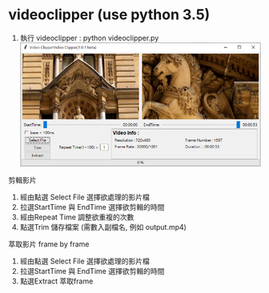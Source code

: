 # videoclipper (use python 3.5)


1. 執行 videoclipper : python videoclipper.py
![image](https://github.com/glimpse500/videoclipper/blob/master/videoclipper.gif)

剪輯影片
1. 經由點選 Select File 選擇欲處理的影片檔
2. 拉選StartTime 與 EndTime 選擇欲剪輯的時間
3. 經由Repeat Time 調整欲重複的次數
4. 點選Trim 儲存檔案 (需數入副檔名, 例如 output.mp4)

萃取影片 frame by frame
1. 經由點選 Select File 選擇欲處理的影片檔
2. 拉選StartTime 與 EndTime 選擇欲剪輯的時間
3. 點選Extract 萃取frame
